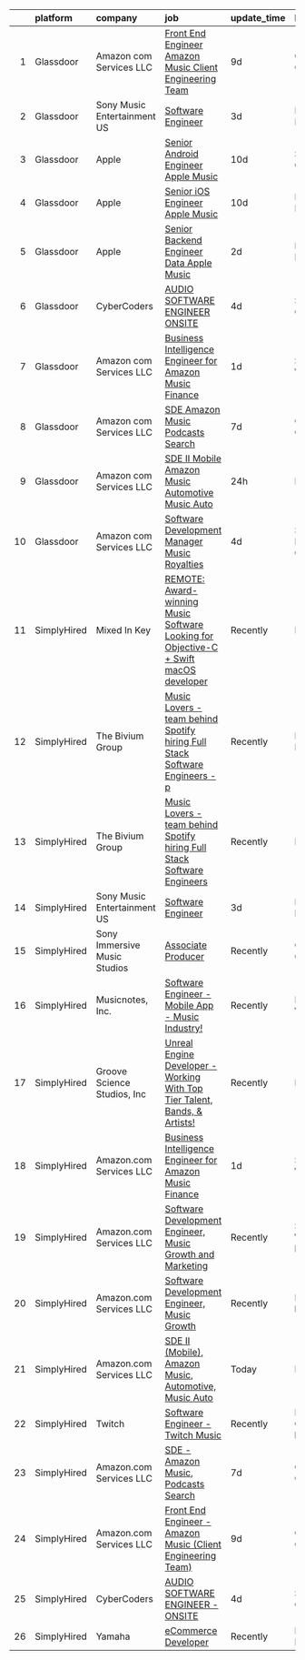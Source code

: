 

|    | platform    | company                      | job                                                                                                                                                                                                                                                                                                                                                                                                                                                                                                                                                                                                                                                                                                                                                                                                                                                                                                                                                                                                                                                                                                                                                                                                                                                                                                                                                                            | update_time   | location                 |
|---:|:------------|:-----------------------------|:-------------------------------------------------------------------------------------------------------------------------------------------------------------------------------------------------------------------------------------------------------------------------------------------------------------------------------------------------------------------------------------------------------------------------------------------------------------------------------------------------------------------------------------------------------------------------------------------------------------------------------------------------------------------------------------------------------------------------------------------------------------------------------------------------------------------------------------------------------------------------------------------------------------------------------------------------------------------------------------------------------------------------------------------------------------------------------------------------------------------------------------------------------------------------------------------------------------------------------------------------------------------------------------------------------------------------------------------------------------------------------|:--------------|:-------------------------|
|  1 | Glassdoor   | Amazon com Services LLC      | [Front End Engineer   Amazon Music  Client Engineering Team ](https://www.glassdoor.com/partner/jobListing.htm?pos=104&ao=1136043&s=58&guid=000001817abc44e48deac815aee54726&src=GD_JOB_AD&t=SR&vt=w&cs=1_13a7cfc4&cb=1655621567910&jobListingId=1007928110099&jrtk=3-0-1g5tboh8ck63a801-1g5tboh8rq6ip800-1546d3f8742f9359-)                                                                                                                                                                                                                                                                                                                                                                                                                                                                                                                                                                                                                                                                                                                                                                                                                                                                                                                                                                                                                                                   | 9d            | Culver City, CA          |
|  2 | Glassdoor   | Sony Music Entertainment US  | [Software Engineer](https://www.glassdoor.com/partner/jobListing.htm?pos=108&ao=1136043&s=58&guid=000001817abc44e48deac815aee54726&src=GD_JOB_AD&t=SR&vt=w&ea=1&cs=1_8d596396&cb=1655621567911&jobListingId=1007942804723&jrtk=3-0-1g5tboh8ck63a801-1g5tboh8rq6ip800-3d69a6d98b0f3f4c-)                                                                                                                                                                                                                                                                                                                                                                                                                                                                                                                                                                                                                                                                                                                                                                                                                                                                                                                                                                                                                                                                                        | 3d            | New York, NY             |
|  3 | Glassdoor   | Apple                        | [Senior Android Engineer   Apple Music](https://www.glassdoor.com/partner/jobListing.htm?pos=110&ao=1110586&s=58&guid=000001817abc44e48deac815aee54726&src=GD_JOB_AD&t=SR&vt=w&cs=1_d0974408&cb=1655621567911&jobListingId=1007927431100&jrtk=3-0-1g5tboh8ck63a801-1g5tboh8rq6ip800-d355fb14d0a07e1b--6NYlbfkN0BvKrLyj5gPmtZO9T8euul8TCxuuKNOtzRJOomxnwSEodTz2Bc-sPZlC5mDe-NOaJiXSBfunxvVSGXb6ibOxECe8ASMU-OwML-1-v-JeLpDOLQKmzjd8aPn23NvMrDYDKswW3G5RmDbOKg9W-Wfco3dQtEkf3P5yxPJ3aXk8I1UwWyKezw771IgPtETBoxhEB0qKDCEWq28jhiEy78CKfAm5Irov7vBvC-Y74pjeOXxm36vkkCocLEWzvsRwIFJF3D9qDSzuFtVauMhe87vkziapdZA0gnk7H-oMw1tuzp5-IOCuKgJnOCzTcSU68fiK6O37leS66dBwUmKpPD1DS0nU9xBfsBhkTk0USb-PjN49-6bSvW_miCNR8IYBMa9H-_axyanJqWyYlFsrg5pOM-Wf1s5mjEwavy0Aw547alISnlxNYiJceDazQjCNfCCzDdjdcm1BBUObCDZVfQEnH1G9tm9_5DxVQgLiZA2uv-edla2y3LZAyDvgsOYWewcSfJ4HvN1YAnHTMq3GGSwZfVDYaEsNSljiZj3yAediIqHl0JBMiPCJQFg_f2PirNfGj-0St1g6e5yxnEh6dtgYEsY2wo8M9DpxzrcFWDx256kiZBskKpOeBbfoPr95i_xRU2gELTCJCCYl5ldgf8qz5BhMGvj0tlrCjM4TssaN3VVc5RjqjFwWY-2GQ73aJAdyir9f8xvLqNelT_GR-wtmVqLWKGuWFDeHW8UBgXF3ru-1ST2lg59vS8IgiBAcTI6lhG0xb1uxJHWw-DRQ6sWF7JQy8MAng_ZknSoSUsrDZlztkQ1fXilZ9JaQKazpk43tn48cPWvIs7yMBy8f-p0E91_iFdaw8HY6NRmjSXAu2PRcF9IAc-oYViPrSNIm7FKo_Y3IuQrr59eW79vsJaQROxH_HR8PSizGJFt8HRumCXex_B_m_x1twxtVsfcQEkYYAncXLxXfCsBqg%3D%3D)                                             | 10d           | San Diego, CA            |
|  4 | Glassdoor   | Apple                        | [Senior iOS Engineer   Apple Music](https://www.glassdoor.com/partner/jobListing.htm?pos=102&ao=1110586&s=58&guid=000001817abc44e48deac815aee54726&src=GD_JOB_AD&t=SR&vt=w&cs=1_139bf165&cb=1655621567910&jobListingId=1007927431117&cpc=8795CF9063CD573D&jrtk=3-0-1g5tboh8ck63a801-1g5tboh8rq6ip800-e07178d248322ad8--6NYlbfkN0BvKrLyj5gPmtZO9T8euul8TCxuuKNOtzRJOomxnwSEodTz2Bc-sPZlFpP0h5lDivpwxQgYRq-ep1kGV3R7PCRd0ytae5Dy1PTnEScyDy3Yg8wP7fwql9FeO1bZk7RhHUFJ6RpnEFfLRj1v0wj94TGdBzfrftwyVBUoQIcHYIuxdg3EGhIl-3-S_eaq9-sYhuMRXEFjb5cKp-6gz7NKLaoBQHocdyKbqS3yry09m2NHGs5TT-lLp402LIm63d5cpmqg3-aAfCQqFlzmbeaoOVVSa-85PWnge-RM3n2ChTjILXHwCJRzLc8oWkM3JYFMhU1Zr9mjDjh-s1fai0jLCStIgjWLNQad2ZO1G4JaieHooM5oadnOoIyxAA0c6dcUnqd3yx3KOpoE9bml7Oj4TAkRbZFdV1WLn7eaoy_lVj4m-yntFGYyTnOP_mQWsSlfeGJ-IPXjB2-xV9zxN49L9R4McKJd8qokiCU-cqQZSwfkrJTE6OiBg1q9VK_ZAhikcc7kZ4kHAtf86gZBzs6AUdlvjaj9seu9yu2uuiizWyjQZts17F_-nsClpZNYWvdQW7oP4RQK0iKRfqRkx5Z4spB9oSOvSOtu9L1h3g-8xYVP9M9ok4roBAS9iftxXA4KODIryT6CsA-tSOd9oHh4kfFd5plYTSQLvMsAdgdkQSCe9YiDPubrVRLGBPxUrXyUNd11nj7zaJkqKaXCbauepVQEbHg-_uiv1GTJvSBSgYyXCIReJkV5AN1Z1Vs84B1U4NX6r3wx6rt9FhsbZCMT4ZpG9SvM0zGop1F7JiKBlSc_W8iC0iDm3-JcbN7nBbbh6hjMvr0YIKEx3VQ1HovVoZvlmD2Olv4B8cc7POPslkRihf2nuE1qCqPpLr-XrC1_Si8sCBNmxJvTeyIa5Rt3ES0VPwY-RBpFBASDyK5uvp8SJgxOb-8j_pauqCftpTWKMM8I_Lk5oN8uIZD-TnfsqS4Y)                        | 10d           | New York, NY             |
|  5 | Glassdoor   | Apple                        | [Senior Backend Engineer Data   Apple Music](https://www.glassdoor.com/partner/jobListing.htm?pos=101&ao=1110586&s=58&guid=000001817abc44e48deac815aee54726&src=GD_JOB_AD&t=SR&vt=w&cs=1_02b3c34a&cb=1655621567910&jobListingId=1007946396453&cpc=F41FEAB56D215062&jrtk=3-0-1g5tboh8ck63a801-1g5tboh8rq6ip800-853307eef9a09fbc--6NYlbfkN0BvKrLyj5gPmtZO9T8euul8TCxuuKNOtzRJOomxnwSEodTz2Bc-sPZlFpP0h5lDivqT0dB0-K-TFOv1k0s75oY7K0yJrahqX7J_8jIGId1o1VVdsRLGjkzjdBd_m4qRQwMoxaqqCFmgEXt3Y8Y6KprXB3jk4-8zX8NzYyXOVc7KToVU9nys-Xc8s93c3P6vKftRUe9reN2A5gLCZsjdTSv0BrvKnaF25eWXeCkDJTFvgqyzjKQDRaTIUs4ykNOmLkmkNrtGNkVqtKWI9NtFGr5W8BSPErbraS7IUDdlvSROqy77XUqAacBtacmO9sm5zoEcqaW6Z8r42FPrWFcybgx3WaKuDrJFykS5wQ5n3Kb-15QpCLs9Dli0L7L8qCjANrSRuvTP67ohB3iRWw7G-eIq26dgwaSj3uM0n0T1j_rdnxJY_sHhk9Zn7jLX7NqtePuHJC7I52io15jE3AS55RWsuq6lNJx5mawI10dDzCmge4c1_atG84u9makmkhEJZvLLyOg8eDd8Ss-bAhnxeddXgglpWAgXtrD_JhHiY0Pbhz0qSpjEBD8TwkkzLkKWIMQnNPKhI-YAJb0E4GQrT5S5ZPYkXR4ivYL8KBXRPMvKKzHj-meNBLfjXeDlujWr-QLg1HK7XCtG5LBAASHc60FKrKhYCyDHMNlCFCDy6cEunav71Fzh_XBVm-vLh-whFTB91wD3jntxiSAltH_yGchEcn0aEyGJkABJgCr7TUgJ1NmBOOGV8G-Rybn2VzU4qY5JX_zWn88URg68KyjHUPn0PHBlCsT4P5pGjeiyuPEBdtU1FF1LeS_GZyU3DtDAU_-EH6xcpeoX8d7OPcfCxtTrc7TTyyioqfBqz1K8JjSFMokxttN4W2B431x8evEqxfFv4cJCXSIr1gb9S0LDdb_GFnpgeYziIFKJ_CIy3BUjrKcRMERMktmJ9QcMITP-zy8mmaXXwxIf9eA0p2uLTvME3iSuvTJrAaI%3D) | 2d            | New York, NY             |
|  6 | Glassdoor   | CyberCoders                  | [AUDIO SOFTWARE ENGINEER   ONSITE](https://www.glassdoor.com/partner/jobListing.htm?pos=103&ao=1110586&s=58&guid=000001817abc44e48deac815aee54726&src=GD_JOB_AD&t=SR&vt=w&cs=1_828f13c4&cb=1655621567910&jobListingId=1007940050755&cpc=8795CF9063CD573D&jrtk=3-0-1g5tboh8ck63a801-1g5tboh8rq6ip800-e3a82285dcb447dc--6NYlbfkN0CpFJQzrgRR8WqXWK1qKKEqALWJw739KlKqr2H-MSI4eoBlI4EFrmor2FYZMP3muM1l0BA3VMkn2puHx1ljGsvalYYmjVeHwwrH6f6aeaHumyJAks2j60MqyjB7bqoGHH-xE6syt80V7IVoDhtksUrEIvhmQHkYuqO6X0wnaP97l11H3qXnNvEbytMrUIkA3UzFzl4dGk2OFYTVdpQieJ3dZ8J6ZL3XbSxib6aGMLYzE5a_yMuGsJB0henzfKxvlXF7BGG8WcyIQgbbrMFDaVDj43WOtvdZio_nhWHNH4Gh0KtP0dAN_Iphq0sY1vta25TBU_Fh4bm2a3ly9FLqAQbBL4XWuasp2c32XEhPeKfLvfJAy0LlaJk9Uqdvkfk_gfwLpYI-2sIKw744y-pBAjKX17x8XIwP0ZiKtRLo7H4JlgBsEMT0LU7P6XoOIacs7Z9WOZeldnx-dAsU4p86Ff3O20zyPZXIa-no04dw-hA6ra9C72ugKcVbMFRuKu0wLg6RyN6VyRjbbxRBGqvOxvJydywtcbj4PNKcxmq1UVGRacXgwkVkbXq9QrH5QAAED-E3hK8WgHuBu3leTLuBkJJIBFTi-RtpLkBQyWhgws9qpQd2NaS5Fr92kWnzK4xy1Dtwfg3801WbqYsGxxzyflj3o352QJVXn2BIrWokE9uMM16Kwp3mGeqGNNcP7KVF5sM0cModKjlnyfd8ZWNimL4B7dKqUgP2X8d1CWpyOXoa4b55DKkD-ETZnCCP4e2uPFJ-P0JpynOSLlf3I6gxb1eBrK8LSBOPun9jagiXIoQIXila2TwDQeeKO475czYYkvIXX7KXU_a6IVDcVM2XHzXhK34eqr30-naz9Pv5j-w615FJFsi8SVlg9a4qru8wtVzpL7wm4tAu855sMsvxV47-HxQRiGxF370Ukmve1vS_ELRJ9ZVTJ8D-5q9MkZNhPHKvlQZPbH3fiwPpItH_v1bhHd_VRMA6PVM%3D)           | 4d            | San Jose, CA             |
|  7 | Glassdoor   | Amazon com Services LLC      | [Business Intelligence Engineer for Amazon Music Finance](https://www.glassdoor.com/partner/jobListing.htm?pos=107&ao=1136043&s=58&guid=000001817abc44e48deac815aee54726&src=GD_JOB_AD&t=SR&vt=w&cs=1_e9dcfd5e&cb=1655621567911&jobListingId=1007946590105&jrtk=3-0-1g5tboh8ck63a801-1g5tboh8rq6ip800-76e678a6ae5e6aee-)                                                                                                                                                                                                                                                                                                                                                                                                                                                                                                                                                                                                                                                                                                                                                                                                                                                                                                                                                                                                                                                       | 1d            | Seattle, WA              |
|  8 | Glassdoor   | Amazon com Services LLC      | [SDE   Amazon Music  Podcasts Search](https://www.glassdoor.com/partner/jobListing.htm?pos=106&ao=1136043&s=58&guid=000001817abc44e48deac815aee54726&src=GD_JOB_AD&t=SR&vt=w&cs=1_c794328e&cb=1655621567910&jobListingId=1007933232564&jrtk=3-0-1g5tboh8ck63a801-1g5tboh8rq6ip800-75dc9e40add9686c-)                                                                                                                                                                                                                                                                                                                                                                                                                                                                                                                                                                                                                                                                                                                                                                                                                                                                                                                                                                                                                                                                           | 7d            | Culver City, CA          |
|  9 | Glassdoor   | Amazon com Services LLC      | [SDE II  Mobile   Amazon Music  Automotive  Music Auto](https://www.glassdoor.com/partner/jobListing.htm?pos=105&ao=1136043&s=58&guid=000001817abc44e48deac815aee54726&src=GD_JOB_AD&t=SR&vt=w&cs=1_ff601870&cb=1655621567910&jobListingId=1007948565687&jrtk=3-0-1g5tboh8ck63a801-1g5tboh8rq6ip800-3f36ab6b9ae958b7-)                                                                                                                                                                                                                                                                                                                                                                                                                                                                                                                                                                                                                                                                                                                                                                                                                                                                                                                                                                                                                                                         | 24h           | Remote                   |
| 10 | Glassdoor   | Amazon com Services LLC      | [Software Development Manager  Music Royalties](https://www.glassdoor.com/partner/jobListing.htm?pos=109&ao=1136043&s=58&guid=000001817abc44e48deac815aee54726&src=GD_JOB_AD&t=SR&vt=w&cs=1_ce833ad5&cb=1655621567911&jobListingId=1007940033192&jrtk=3-0-1g5tboh8ck63a801-1g5tboh8rq6ip800-5aee6b857832b447-)                                                                                                                                                                                                                                                                                                                                                                                                                                                                                                                                                                                                                                                                                                                                                                                                                                                                                                                                                                                                                                                                 | 4d            | San Francisco, CA        |
| 11 | SimplyHired | Mixed In Key                 | [REMOTE: Award-winning Music Software Looking for Objective-C + Swift macOS developer](https://www.simplyhired.com/job/hp01aCVdwM9hovpsfWt-nTSQSiUrrYDI2aQZ3w5x5T-YN0cNGt-cJw?q=music+developer)                                                                                                                                                                                                                                                                                                                                                                                                                                                                                                                                                                                                                                                                                                                                                                                                                                                                                                                                                                                                                                                                                                                                                                               | Recently      | Miami, FL                |
| 12 | SimplyHired | The Bivium Group             | [Music Lovers - team behind Spotify hiring Full Stack Software Engineers - p](https://www.simplyhired.com/job/xwPIhzuTN5QU7HiZUxxulf6NVWJJFVEgQggMHrjRfTQugyKoDq1S5w?q=music+developer)                                                                                                                                                                                                                                                                                                                                                                                                                                                                                                                                                                                                                                                                                                                                                                                                                                                                                                                                                                                                                                                                                                                                                                                        | Recently      | Boston, MA               |
| 13 | SimplyHired | The Bivium Group             | [Music Lovers - team behind Spotify hiring Full Stack Software Engineers](https://www.simplyhired.com/job/mG4k8jolCoSrWLgW6eqeXsUGR3pPFXcLyrjxoinfzV2qZko2K-L12A?q=music+developer)                                                                                                                                                                                                                                                                                                                                                                                                                                                                                                                                                                                                                                                                                                                                                                                                                                                                                                                                                                                                                                                                                                                                                                                            | Recently      | Remote                   |
| 14 | SimplyHired | Sony Music Entertainment US  | [Software Engineer](https://www.simplyhired.com/job/jFkvNvEv1wn60HATk7O-oL0MKoQTR7k52KdPdKtiGDucAYDETTZT8w?q=music+developer)                                                                                                                                                                                                                                                                                                                                                                                                                                                                                                                                                                                                                                                                                                                                                                                                                                                                                                                                                                                                                                                                                                                                                                                                                                                  | 3d            | New York, NY             |
| 15 | SimplyHired | Sony Immersive Music Studios | [Associate Producer](https://www.simplyhired.com/job/tE744V2hW2sIyHq34EE8lfjoBPv2ntYwXJsRjEuTRiM56s2PXPJSPA?q=music+developer)                                                                                                                                                                                                                                                                                                                                                                                                                                                                                                                                                                                                                                                                                                                                                                                                                                                                                                                                                                                                                                                                                                                                                                                                                                                 | Recently      | Culver City, CA          |
| 16 | SimplyHired | Musicnotes, Inc.             | [Software Engineer - Mobile App - Music Industry!](https://www.simplyhired.com/job/znPtqyuOs7-wVaRUojghv2RSA5GqEzrKbutvPlgAZWT6nXoyEGnC5Q?q=music+developer)                                                                                                                                                                                                                                                                                                                                                                                                                                                                                                                                                                                                                                                                                                                                                                                                                                                                                                                                                                                                                                                                                                                                                                                                                   | Recently      | Madison, WI              |
| 17 | SimplyHired | Groove Science Studios, Inc  | [Unreal Engine Developer - Working With Top Tier Talent, Bands, & Artists!](https://www.simplyhired.com/job/tMUv0bhv1WXQseALxCUyt4HnppYbuHAxKhmBeo43qD4xlbIyIH-L1Q?q=music+developer)                                                                                                                                                                                                                                                                                                                                                                                                                                                                                                                                                                                                                                                                                                                                                                                                                                                                                                                                                                                                                                                                                                                                                                                          | Recently      | Remote                   |
| 18 | SimplyHired | Amazon.com Services LLC      | [Business Intelligence Engineer for Amazon Music Finance](https://www.simplyhired.com/job/VS3Y0CrQG6Yx5ma_JMMbighKVIpJPl8YSylrfbIMwicutOtPcAzNgA?q=music+developer)                                                                                                                                                                                                                                                                                                                                                                                                                                                                                                                                                                                                                                                                                                                                                                                                                                                                                                                                                                                                                                                                                                                                                                                                            | 1d            | Seattle, WA              |
| 19 | SimplyHired | Amazon.com Services LLC      | [Software Development Engineer, Music Growth and Marketing](https://www.simplyhired.com/job/zOHFizpKhLlPHADATDsDHRdj2dmCUDb9sp44l44wJt2bUASjtRxXEQ?q=music+developer)                                                                                                                                                                                                                                                                                                                                                                                                                                                                                                                                                                                                                                                                                                                                                                                                                                                                                                                                                                                                                                                                                                                                                                                                          | Recently      | Seattle, WA +3 locations |
| 20 | SimplyHired | Amazon.com Services LLC      | [Software Development Engineer, Music Growth](https://www.simplyhired.com/job/-fIKzrMiz647_EPO10X983-9DcW9djizcrV0u9GvFiMeKCTeXOA_BA?q=music+developer)                                                                                                                                                                                                                                                                                                                                                                                                                                                                                                                                                                                                                                                                                                                                                                                                                                                                                                                                                                                                                                                                                                                                                                                                                        | Recently      | Remote +1 location       |
| 21 | SimplyHired | Amazon.com Services LLC      | [SDE II (Mobile), Amazon Music, Automotive, Music Auto](https://www.simplyhired.com/job/gH_Hdlv6e0nLtEhVfxonG9L-Vh4epP4Xb9kEUQcyHAYtB6rqC8VC7Q?q=music+developer)                                                                                                                                                                                                                                                                                                                                                                                                                                                                                                                                                                                                                                                                                                                                                                                                                                                                                                                                                                                                                                                                                                                                                                                                              | Today         | Remote                   |
| 22 | SimplyHired | Twitch                       | [Software Engineer - Twitch Music](https://www.simplyhired.com/job/9EgRJ-5WdnumlMglgsmtZzio1yJuWSV_I5TC0uTo-w_9_gzSAC5Izw?q=music+developer)                                                                                                                                                                                                                                                                                                                                                                                                                                                                                                                                                                                                                                                                                                                                                                                                                                                                                                                                                                                                                                                                                                                                                                                                                                   | Recently      | Irvine, CA +3 locations  |
| 23 | SimplyHired | Amazon.com Services LLC      | [SDE - Amazon Music, Podcasts Search](https://www.simplyhired.com/job/6xx4ptUmULpkV05VLXUr2MtMyONi4t6hlrC7paboAr_lgCz92VjoBw?q=music+developer)                                                                                                                                                                                                                                                                                                                                                                                                                                                                                                                                                                                                                                                                                                                                                                                                                                                                                                                                                                                                                                                                                                                                                                                                                                | 7d            | Culver City, CA          |
| 24 | SimplyHired | Amazon.com Services LLC      | [Front End Engineer - Amazon Music (Client Engineering Team)](https://www.simplyhired.com/job/QaI_ahQVy5zuNvPgbocrNMpWK-jH-jWl3s8lPrOYPdHm5Ky4GZL7XQ?q=music+developer)                                                                                                                                                                                                                                                                                                                                                                                                                                                                                                                                                                                                                                                                                                                                                                                                                                                                                                                                                                                                                                                                                                                                                                                                        | 9d            | Culver City, CA          |
| 25 | SimplyHired | CyberCoders                  | [AUDIO SOFTWARE ENGINEER - ONSITE](https://www.simplyhired.com/job/SKKxXR0G1FMN5_OukoESKMbsyC_z37mIbSlfEL0BH2iT_6Pd6Oblyg?q=music+developer)                                                                                                                                                                                                                                                                                                                                                                                                                                                                                                                                                                                                                                                                                                                                                                                                                                                                                                                                                                                                                                                                                                                                                                                                                                   | 4d            | San Jose, CA             |
| 26 | SimplyHired | Yamaha                       | [eCommerce Developer](https://www.simplyhired.com/job/-I-MZ-x3bjvyZzYMY1m95ZbdcGZoy_xdePKyOZzMV0dQuvtHs9crTA?q=music+developer)                                                                                                                                                                                                                                                                                                                                                                                                                                                                                                                                                                                                                                                                                                                                                                                                                                                                                                                                                                                                                                                                                                                                                                                                                                                | Recently      | Buena Park, CA           |